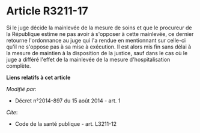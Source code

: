# Article R3211-17

Si le juge décide la mainlevée de la mesure de soins et que le procureur de la République estime ne pas avoir à s'opposer à
cette mainlevée, ce dernier retourne l'ordonnance au juge qui l'a rendue en mentionnant sur celle-ci qu'il ne s'oppose pas à
sa mise à exécution. Il est alors mis fin sans délai à la mesure de maintien à la disposition de la justice, sauf dans le cas
où le juge a différé l'effet de la mainlevée de la mesure d'hospitalisation complète.

**Liens relatifs à cet article**

_Modifié par_:

  - Décret n°2014-897 du 15 août 2014 - art. 1

_Cite_:

  - Code de la santé publique - art. L3211-12
